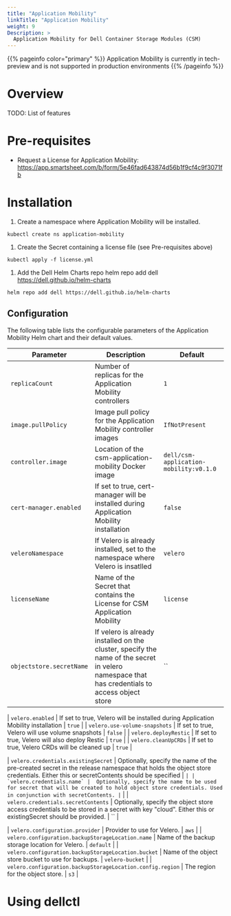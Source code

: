 ```yaml
---
title: "Application Mobility"
linkTitle: "Application Mobility"
weight: 9
Description: >
  Application Mobility for Dell Container Storage Modules (CSM)
---
```


{{% pageinfo color="primary" %}}
Application Mobility is currently in tech-preview and is not supported in production environments
{{% /pageinfo %}}

# Overview
TODO: List of features

# Pre-requisites
- Request a License for Application Mobility: https://app.smartsheet.com/b/form/5e46fad643874d56b1f9cf4c9f3071fb

# Installation
1. Create a namespace where Application Mobility will be installed.
```
kubectl create ns application-mobility
```
1. Create the Secret containing a license file (see Pre-requisites above)
```
kubectl apply -f license.yml
```
1. Add the Dell Helm Charts repo helm repo add dell https://dell.github.io/helm-charts
```
helm repo add dell https://dell.github.io/helm-charts
```

## Configuration

The following table lists the configurable parameters of the Application Mobility Helm chart and their default values.

| Parameter | Description | Default |
| - | - | - |
| `replicaCount` | Number of replicas for the Application Mobility controllers | `1` |
| `image.pullPolicy` | Image pull policy for the Application Mobility controller images | `IfNotPresent` |
| `controller.image` | Location of the csm-application-mobility Docker image | `dell/csm-application-mobility:v0.1.0` |
| `cert-manager.enabled` |  If set to true, cert-manager will be installed during Application Mobility installation | `false` |
| `veleroNamespace` |  If Velero is already installed, set to the namespace where Velero is insatlled | `velero` |
| `licenseName` |  Name of the Secret that contains the License for CSM Application Mobility | `license` |
| `objectstore.secretName` |  If velero is already installed on the cluster, specify the name of the secret in velero namespace that has credentials to access object store | `` |

| `velero.enabled` |  If set to true, Velero will be installed during Application Mobility installation | `true` |
| `velero.use-volume-snapshots` |  If set to true, Velero will use volume snapshots | `false` |
| `velero.deployRestic` |  If set to true, Velero will also deploy Restic | `true` |
| `velero.cleanUpCRDs` |  If set to true, Velero CRDs will be cleaned up | `true` |

| `velero.credentials.existingSecret` |  Optionally, specify the name of the pre-created secret in the release namespace that holds the object store credentials. Either this or secretContents should be specified | `` |
| `velero.credentials.name` |  Optionally, specify the name to be used for secret that will be created to hold object store credentials. Used in conjunction with secretContents. | `` |
| `velero.credentials.secretContents` |  Optionally, specify the object store access credentials to be stored in a secret with key "cloud". Either this or existingSecret should be provided. | `` |


| `velero.configuration.provider` |  Provider to use for Velero. | `aws` |
| `velero.configuration.backupStorageLocation.name` |  Name of the backup storage location for Velero. | `default` |
| `velero.configuration.backupStorageLocation.bucket` |  Name of the object store bucket to use for backups. | `velero-bucket` |
| `velero.configuration.backupStorageLocation.config.region` |  The region for the object store. | `s3` |



# Using dellctl

